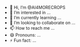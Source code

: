 - 👋 Hi, I’m @AI4MORECROPS
- 👀 I’m interested in ...
- 🌱 I’m currently learning ...
- 💞️ I’m looking to collaborate on ...
- 📫 How to reach me ...
- 😄 Pronouns: ...
- ⚡ Fun fact: ...

<!---
AI4MORECROPS/AI4MORECROPS is a ✨ special ✨ repository because its `README.md` (this file) appears on your GitHub profile.
You can click the Preview link to take a look at your changes.
--->

